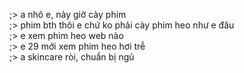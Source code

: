 ;> a nhô e, nảy giờ cày phim<br>
;> phim bth thôi e chứ ko phải cày phim heo như e đâu<br>
;> e xem phim heo web nào<br>
;> e 29 mới xem phim heo hơi trễ<br>
;> a skincare ròi, chuẩn bị ngủ
